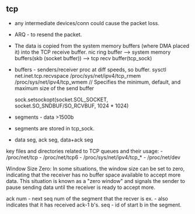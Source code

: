 ## tcp

- any intermediate devices/conn could cause the packet loss.
- ARQ - to resend the packet.
- The data is copied from the system memory buffers (where DMA placed it) into the TCP receive buffer.
	nic ring buffer --> system memory buffers(skb (socket buffer)) --> tcp recv buffer(tcp_sock)
- buffers - senders/receiver proc at diff speeds, so buffer.
	sysctl net.inet.tcp.recvspace
	/proc/sys/net/ipv4/tcp_rmem
	/proc/sys/net/ipv4/tcp_wmem // Specifies the minimum, default, and maximum size of the send buffer

	sock.setsockopt(socket.SOL_SOCKET, socket.SO_SNDBUF/SO_RCVBUF, 1024 * 1024)


- segments - data >1500b
- segments are stored in tcp_sock.
- data seg, ack seg, data+ack seg

key files and directories related to TCP queues and their usage:
	- /proc/net/tcp
	- /proc/net/tcp6
	- /proc/sys/net/ipv4/tcp_*
	- /proc/net/dev


Window Size Zero: In some situations, the window size can be set to zero, indicating that the receiver has no buffer space available to accept more data. This situation is known as a "zero window" and signals the sender to pause sending data until the receiver is ready to accept more.


ack num - next seq num of the segment that the recver is ex.
	- also indicates that it has received ack-1 b's.
seq - id of start b in the segment.
